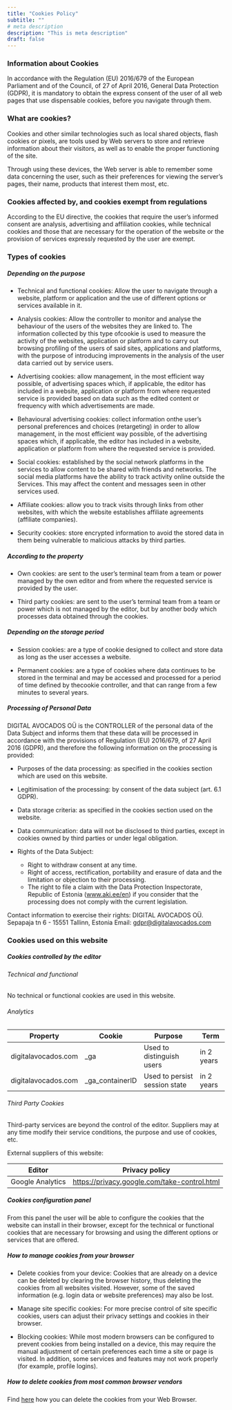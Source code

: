 ```yaml
---
title: "Cookies Policy"
subtitle: ""
# meta description
description: "This is meta description"
draft: false
---
```

<h3>Information about Cookies</h3>

In accordance with the Regulation (EU) 2016/679 of the European Parliament and of the Council, of 27 of April 2016, General Data Protection (GDPR), it is mandatory to obtain the express consent of the user of all web pages that use dispensable cookies, before you navigate through them.

<h3>What are cookies?</h3>

Cookies and other similar technologies such as local shared objects, flash cookies or pixels, are tools used by Web servers to store and retrieve information about their visitors, as well as to enable the proper functioning of the site.

Through using these devices, the Web server is able to remember some data concerning the user, such as their preferences for viewing the server’s pages, their name, products that interest them most, etc.

<h3>Cookies affected by, and cookies exempt from regulations</h3>

According to the EU directive, the cookies that require the user’s informed consent are analysis, advertising and affiliation cookies, while technical cookies and those that are necessary for the operation of the website or the provision of services expressly requested by the user are exempt.

<h3>Types of cookies</h3>

<h5>Depending on the purpose</h5>

* Technical and functional cookies: Allow the user to navigate through a website, platform or application and the use of different options or services available in it.

* Analysis cookies: Allow the controller to monitor and analyse the behaviour of the users of the websites they are linked to. The information collected by this type ofcookie is used to measure the activity of the websites, application or platform and to carry out browsing profiling of the users of said sites, applications and platforms, with the purpose of introducing improvements in the analysis of the user data carried out by service users.

* Advertising cookies: allow management, in the most efficient way possible, of advertising spaces which, if applicable, the editor has included in a website, application or platform from where requested service is provided based on data such as the edited content or frequency with which advertisements are made.

* Behavioural advertising cookies: collect information onthe user’s personal preferences and choices (retargeting) in order to allow management, in the most efficient way possible, of the advertising spaces which, if applicable, the editor has included in a website, application or platform from where the requested service is provided.

* Social cookies: established by the social network platforms in the services to allow content to be shared with friends and networks. The social media platforms have the ability to track activity online outside the Services. This may affect the content and messages seen in other services used.

* Affiliate cookies: allow you to track visits through links from other websites, with which the website establishes affiliate agreements (affiliate companies).

* Security cookies: store encrypted information to avoid the stored data in them being vulnerable to malicious attacks by third parties.

<h5>According to the property</h5>

* Own cookies: are sent to the user’s terminal team from a team or power managed by the own editor and from where the requested service is provided by the user.

* Third party cookies: are sent to the user’s terminal team from a team or power which is not managed by the editor, but by another body which processes data obtained through the cookies.

<h5>Depending on the storage period</h5>

* Session cookies: are a type of cookie designed to collect and store data as long as the user accesses a website.

* Permanent cookies: are a type of cookies where data continues to be stored in the terminal and may be accessed and processed for a period of time defined by thecookie controller, and that can range from a few minutes to several years.

<h5>Processing of Personal Data</h5>

DIGITAL AVOCADOS OÜ is the CONTROLLER of the personal data of the Data Subject and informs them that these data will be processed in accordance with the provisions of Regulation (EU) 2016/679, of 27 April 2016 (GDPR), and therefore the following information on the processing is provided:

* Purposes of the data processing: as specified in the cookies section which are used on this website.

* Legitimisation of the processing: by consent of the data subject (art. 6.1 GDPR).

* Data storage criteria: as specified in the cookies section used on the website.

* Data communication: data will not be disclosed to third parties, except in cookies owned by third parties or under legal obligation.

* Rights of the Data Subject:
        
    * Right to withdraw consent at any time.
    * Right of access, rectification, portability and erasure of data and the limitation or objection to their processing.
    * The right to file a claim with the Data Protection Inspectorate, Republic of Estonia (www.aki.ee/en) if you consider that the processing does not comply with the current legislation.

Contact information to exercise their rights: DIGITAL AVOCADOS OÜ. Sepapaja tn 6 - 15551 Tallinn, Estonia Email: gdpr@digitalavocados.com

<h3>Cookies used on this website</h3>

<h5>Cookies controlled by the editor</h5>

<h6>Technical and functional</h6>

No technical or functional cookies are used in this website.

<h6>Analytics</h6>

| Property | Cookie | Purpose | Term |
|----------|----------|----------|----------|
| digitalavocados.com | _ga | Used to distinguish users | in 2 years |
| digitalavocados.com | _ga_containerID | Used to persist session state | in 2 years |

<h6>Third Party Cookies</h6>

Third-party services are beyond the control of the editor. Suppliers may at any time modify their service conditions, the purpose and use of cookies, etc.

External suppliers of this website:

| Editor | Privacy policy |
|----------|----------|
| Google Analytics | https://privacy.google.com/take-control.html |

<h5>Cookies configuration panel</h5>

From this panel the user will be able to configure the cookies that the website can install in their browser, except for the technical or functional cookies that are necessary for browsing and using the different options or services that are offered.

<h5>How to manage cookies from your browser</h5>

* Delete cookies from your device: Cookies that are already on a device can be deleted by clearing the browser history, thus deleting the cookies from all websites visited. However, some of the saved information (e.g. login data or website preferences) may also be lost.

* Manage site specific cookies: For more precise control of site specific cookies, users can adjust their privacy settings and cookies in their browser.

* Blocking cookies: While most modern browsers can be configured to prevent cookies from being installed on a device, this may require the manual adjustment of certain preferences each time a site or page is visited. In addition, some services and features may not work properly (for example, profile logins).

<h5>How to delete cookies from most common browser vendors</h5>

Find [here](https://support.google.com/accounts/answer/32050/) how you can delete the cookies from your Web Browser.